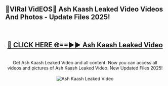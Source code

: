 <h2>🔴VIRal VidEOS🔴 Ash Kaash Leaked Video Videos And Photos - Update Files 2025!</h2>
<br>
<div align="center">
<h2><a href="https://virallinks.top/odZfE0" rel="nofollow">🔴 CLICK HERE 🌐==►► Ash Kaash Leaked Video</a></h2>
<br>
Get Ash Kaash Leaked Video and all content. Now you can access all videos and pictures of Ash Kaash Leaked Video. New Updated Files 2025!
<br>
<br>
<a href="https://virallinks.top/odZfE0" rel="nofollow" data-target="animated-image.originalLink"><img src="https://i.imgur.com/dJHk4Zq.gif)" alt="Ash Kaash Leaked Video" style="max-width: 100%; display: inline-block;" data-target="animated-image.originalImage"></a>
</div>
<br>
